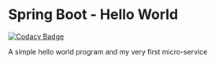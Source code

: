 # Spring Boot - Hello World

[![Codacy Badge](https://api.codacy.com/project/badge/Grade/4ee70101a2174b15aca7a0fc2cdc2978)](https://app.codacy.com/app/Vignesh-Durairaj/Spring-Boot-Hello-World?utm_source=github.com&utm_medium=referral&utm_content=Vignesh-Durairaj/Spring-Boot-Hello-World&utm_campaign=Badge_Grade_Dashboard)

A simple hello world program and my very first micro-service

